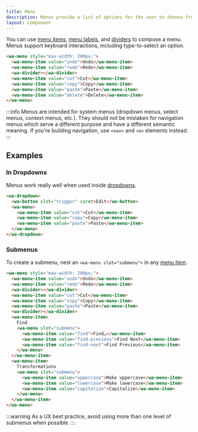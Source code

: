 ```yaml
---
title: Menu
description: Menus provide a list of options for the user to choose from.
layout: component
---
```


You can use [menu items](/docs/components/menu-item), [menu labels](/docs/components/menu-label), and [dividers](/docs/components/divider) to compose a menu. Menus support keyboard interactions, including type-to-select an option.

```html {.example}
<wa-menu style="max-width: 200px;">
  <wa-menu-item value="undo">Undo</wa-menu-item>
  <wa-menu-item value="redo">Redo</wa-menu-item>
  <wa-divider></wa-divider>
  <wa-menu-item value="cut">Cut</wa-menu-item>
  <wa-menu-item value="copy">Copy</wa-menu-item>
  <wa-menu-item value="paste">Paste</wa-menu-item>
  <wa-menu-item value="delete">Delete</wa-menu-item>
</wa-menu>
```

:::info
Menus are intended for system menus (dropdown menus, select menus, context menus, etc.). They should not be mistaken for navigation menus which serve a different purpose and have a different semantic meaning. If you're building navigation, use `<nav>` and `<a>` elements instead.
:::

## Examples

### In Dropdowns

Menus work really well when used inside [dropdowns](/docs/components/dropdown).

```html {.example}
<wa-dropdown>
  <wa-button slot="trigger" caret>Edit</wa-button>
  <wa-menu>
    <wa-menu-item value="cut">Cut</wa-menu-item>
    <wa-menu-item value="copy">Copy</wa-menu-item>
    <wa-menu-item value="paste">Paste</wa-menu-item>
  </wa-menu>
</wa-dropdown>
```

### Submenus

To create a submenu, nest an `<wa-menu slot="submenu">` in any [menu item](/docs/components/menu-item).

```html {.example}
<wa-menu style="max-width: 200px;">
  <wa-menu-item value="undo">Undo</wa-menu-item>
  <wa-menu-item value="redo">Redo</wa-menu-item>
  <wa-divider></wa-divider>
  <wa-menu-item value="cut">Cut</wa-menu-item>
  <wa-menu-item value="copy">Copy</wa-menu-item>
  <wa-menu-item value="paste">Paste</wa-menu-item>
  <wa-divider></wa-divider>
  <wa-menu-item>
    Find
    <wa-menu slot="submenu">
      <wa-menu-item value="find">Find…</wa-menu-item>
      <wa-menu-item value="find-previous">Find Next</wa-menu-item>
      <wa-menu-item value="find-next">Find Previous</wa-menu-item>
    </wa-menu>
  </wa-menu-item>
  <wa-menu-item>
    Transformations
    <wa-menu slot="submenu">
      <wa-menu-item value="uppercase">Make uppercase</wa-menu-item>
      <wa-menu-item value="lowercase">Make lowercase</wa-menu-item>
      <wa-menu-item value="capitalize">Capitalize</wa-menu-item>
    </wa-menu>
  </wa-menu-item>
</wa-menu>
```

:::warning
As a UX best practice, avoid using more than one level of submenus when possible.
:::
